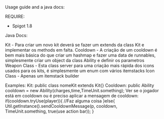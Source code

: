 Usage guide and a java docs:

REQUIRE:
 - Spigot 1.8
 
 
 Java Docs:
 
 Kit - Para criar um novo kit deverá se fazer um extends da class Kit e implementar os methods em falta.
 Cooldown - A criação de um cooldown é bem mais básica do que criar um hashmap e fazer uma data de runnables, simplesmente criar um object da class Ability e definir os parametros
 Weapon Class - Esta class server para uma criação mais rápida dos icons usados para os kits, é simplesmente um enum com vários itemstacks
 Icon Class - Apenas um itemstack builder
 
Examples:
  Kit:
    public class nomeKit extends Kit{}
  Cooldown:
    public Ability cooldown = new Ability(charges,time,TimeUnit.something);
    Ver se o jogador está em cooldown ou é preciso aplicar a mensagem de cooldown:
      if(cooldown.tryUse(player)){
        //Faz alguma coisa
      }else{
       Util.getInstance().sendCooldownMessage(p, cooldown, TimeUnit.something, true(use action bar));
      }
